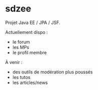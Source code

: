 sdzee
=====

Projet Java EE / JPA / JSF.

Actuellement dispo :
- le forum
- les MPs
- le profil membre

À venir :
- des outils de modération plus poussés
- les tutos
- les articles/news
